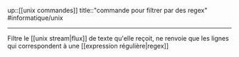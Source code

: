 up::[[unix commandes]]
title::"commande pour filtrer par des regex"
#informatique/unix

----
Filtre le [[unix stream|flux]] de texte qu'elle reçoit, ne renvoie que les lignes qui correspondent à une [[expression régulière|regex]]

